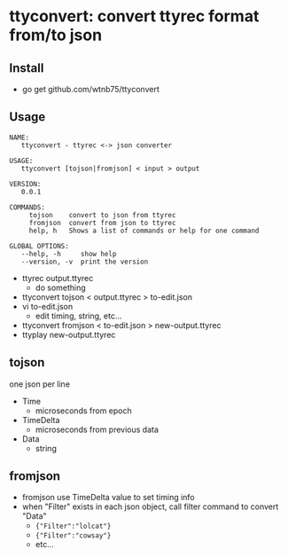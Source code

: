 # ttyconvert: convert ttyrec format from/to json

## Install

- go get github.com/wtnb75/ttyconvert

## Usage

```
NAME:
   ttyconvert - ttyrec <-> json converter

USAGE:
   ttyconvert [tojson|fromjson] < input > output

VERSION:
   0.0.1

COMMANDS:
     tojson    convert to json from ttyrec
     fromjson  convert from json to ttyrec
     help, h   Shows a list of commands or help for one command

GLOBAL OPTIONS:
   --help, -h     show help
   --version, -v  print the version
```

- ttyrec output.ttyrec
  - do something
- ttyconvert tojson < output.ttyrec > to-edit.json
- vi to-edit.json
  - edit timing, string, etc...
- ttyconvert fromjson < to-edit.json > new-output.ttyrec
- ttyplay new-output.ttyrec

## tojson

one json per line

- Time
    - microseconds from epoch
- TimeDelta
    - microseconds from previous data
- Data
    - string

## fromjson

- fromjson use TimeDelta value to set timing info
- when "Filter" exists in each json object, call filter command to convert "Data"
  - `{"Filter":"lolcat"}`
  - `{"Filter":"cowsay"}`
  - etc...
